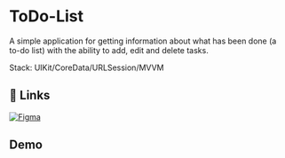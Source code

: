 
# ToDo-List

A simple application for getting information about what has been done (a to-do list) with
the ability to add, edit and delete tasks.

Stack: UIKit/CoreData/URLSession/MVVM


## 🔗 Links
[![Figma](https://img.shields.io/badge/figma-%23F24E1E.svg?style=for-the-badge&logo=figma&logoColor=white)](https://www.figma.com/design/ElcIDP3PIp5iOE4dCtPGmd/Задачи?node-id=0-1&p=f&t=nneE1YGX3bvvVDh0-0)


## Demo



